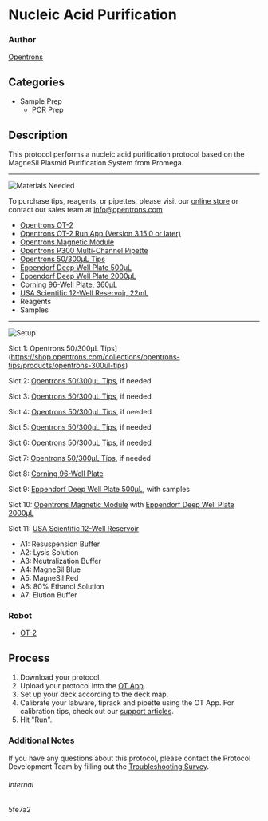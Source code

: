 # Nucleic Acid Purification

### Author
[Opentrons](https://opentrons.com/)

## Categories
* Sample Prep
	* PCR Prep


## Description
This protocol performs a nucleic acid purification protocol based on the MagneSil Plasmid Purification System from Promega. 


---
![Materials Needed](https://s3.amazonaws.com/opentrons-protocol-library-website/custom-README-images/001-General+Headings/materials.png)

To purchase tips, reagents, or pipettes, please visit our [online store](https://shop.opentrons.com/) or contact our sales team at [info@opentrons.com](mailto:info@opentrons.com)

* [Opentrons OT-2](https://shop.opentrons.com/collections/ot-2-robot/products/ot-2)
* [Opentrons OT-2 Run App (Version 3.15.0 or later)](https://opentrons.com/ot-app/)
* [Opentrons Magnetic Module](https://shop.opentrons.com/collections/hardware-modules/products/magdeck)
* [Opentrons P300 Multi-Channel Pipette](https://shop.opentrons.com/collections/ot-2-pipettes)
* [Opentrons 50/300µL Tips](https://shop.opentrons.com/collections/opentrons-tips/products/opentrons-300ul-tips)
* [Eppendorf Deep Well Plate 500µL](https://online-shop.eppendorf.us/US-en/Laboratory-Consumables-44512/Plates-44516/Eppendorf-Deepwell-Plates-PF-55960.html)
* [Eppendorf Deep Well Plate 2000µL](https://online-shop.eppendorf.us/US-en/Laboratory-Consumables-44512/Plates-44516/Eppendorf-Deepwell-Plates-PF-55960.html)
* [Corning 96-Well Plate, 360µL](https://labware.opentrons.com/corning_96_wellplate_360ul_flat)
* [USA Scientific 12-Well Reservoir, 22mL](https://labware.opentrons.com/usascientific_12_reservoir_22ml/)
* Reagents
* Samples


---
![Setup](https://s3.amazonaws.com/opentrons-protocol-library-website/custom-README-images/001-General+Headings/Setup.png)

Slot 1: Opentrons 50/300µL Tips](https://shop.opentrons.com/collections/opentrons-tips/products/opentrons-300ul-tips)

Slot 2: [Opentrons 50/300µL Tips](https://shop.opentrons.com/collections/opentrons-tips/products/opentrons-300ul-tips), if needed

Slot 3: [Opentrons 50/300µL Tips](https://shop.opentrons.com/collections/opentrons-tips/products/opentrons-300ul-tips), if needed

Slot 4: [Opentrons 50/300µL Tips](https://shop.opentrons.com/collections/opentrons-tips/products/opentrons-300ul-tips), if needed

Slot 5: [Opentrons 50/300µL Tips](https://shop.opentrons.com/collections/opentrons-tips/products/opentrons-300ul-tips), if needed

Slot 6: [Opentrons 50/300µL Tips](https://shop.opentrons.com/collections/opentrons-tips/products/opentrons-300ul-tips), if needed

Slot 7: [Opentrons 50/300µL Tips](https://shop.opentrons.com/collections/opentrons-tips/products/opentrons-300ul-tips), if needed

Slot 8: [Corning 96-Well Plate](https://labware.opentrons.com/corning_96_wellplate_360ul_flat)

Slot 9: [Eppendorf Deep Well Plate 500µL](https://online-shop.eppendorf.us/US-en/Laboratory-Consumables-44512/Plates-44516/Eppendorf-Deepwell-Plates-PF-55960.html), with samples

Slot 10: [Opentrons Magnetic Module](https://shop.opentrons.com/collections/hardware-modules/products/magdeck) with [Eppendorf Deep Well Plate 2000µL](https://online-shop.eppendorf.us/US-en/Laboratory-Consumables-44512/Plates-44516/Eppendorf-Deepwell-Plates-PF-55960.html)

Slot 11: [USA Scientific 12-Well Reservoir](https://labware.opentrons.com/usascientific_12_reservoir_22ml/)
* A1: Resuspension Buffer
* A2: Lysis Solution
* A3: Neutralization Buffer
* A4: MagneSil Blue
* A5: MagneSil Red
* A6: 80% Ethanol Solution
* A7: Elution Buffer


### Robot
* [OT-2](https://opentrons.com/ot-2)

## Process

1. Download your protocol.
2. Upload your protocol into the [OT App](https://opentrons.com/ot-app).
3. Set up your deck according to the deck map.
4. Calibrate your labware, tiprack and pipette using the OT App. For calibration tips, check out our [support articles](https://support.opentrons.com/en/collections/1559720-guide-for-getting-started-with-the-ot-2).
5. Hit "Run".

### Additional Notes
If you have any questions about this protocol, please contact the Protocol Development Team by filling out the [Troubleshooting Survey](https://protocol-troubleshooting.paperform.co/).

###### Internal
5fe7a2
